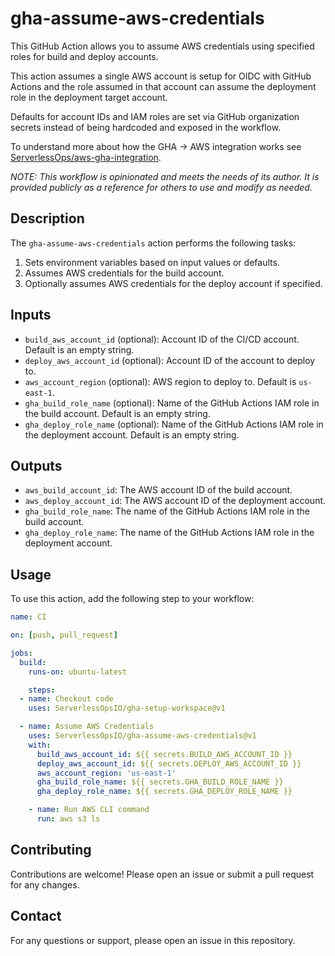 # gha-assume-aws-credentials

This GitHub Action allows you to assume AWS credentials using specified roles for build and deploy accounts.

This action assumes a single AWS account is setup for OIDC with GitHub Actions and the role assumed in that account can assume the deployment role in the deployment target account.

Defaults for account IDs and IAM roles are set via GitHub organization secrets instead of being hardcoded and exposed in the workflow.

To understand more about how the GHA -> AWS integration works see [ServerlessOps/aws-gha-integration](https://github.com/ServerlessOpsIO/aws-gha-integration).

_*NOTE: This workflow is opinionated and meets the needs of its author. It is provided publicly as a reference for others to use and modify as needed.*_

## Description

The `gha-assume-aws-credentials` action performs the following tasks:
1. Sets environment variables based on input values or defaults.
2. Assumes AWS credentials for the build account.
3. Optionally assumes AWS credentials for the deploy account if specified.

## Inputs

- `build_aws_account_id` (optional): Account ID of the CI/CD account. Default is an empty string.
- `deploy_aws_account_id` (optional): Account ID of the account to deploy to.
- `aws_account_region` (optional): AWS region to deploy to. Default is `us-east-1`.
- `gha_build_role_name` (optional): Name of the GitHub Actions IAM role in the build account. Default is an empty string.
- `gha_deploy_role_name` (optional): Name of the GitHub Actions IAM role in the deployment account. Default is an empty string.

## Outputs

- `aws_build_account_id`: The AWS account ID of the build account.
- `aws_deploy_account_id`: The AWS account ID of the deployment account.
- `gha_build_role_name`: The name of the GitHub Actions IAM role in the build account.
- `gha_deploy_role_name`: The name of the GitHub Actions IAM role in the deployment account.

## Usage

To use this action, add the following step to your workflow:

```yaml
name: CI

on: [push, pull_request]

jobs:
  build:
    runs-on: ubuntu-latest

    steps:
  - name: Checkout code
    uses: ServerlessOpsIO/gha-setup-workspace@v1

  - name: Assume AWS Credentials
    uses: ServerlessOpsIO/gha-assume-aws-credentials@v1
    with:
      build_aws_account_id: ${{ secrets.BUILD_AWS_ACCOUNT_ID }}
      deploy_aws_account_id: ${{ secrets.DEPLOY_AWS_ACCOUNT_ID }}
      aws_account_region: 'us-east-1'
      gha_build_role_name: ${{ secrets.GHA_BUILD_ROLE_NAME }}
      gha_deploy_role_name: ${{ secrets.GHA_DEPLOY_ROLE_NAME }}

    - name: Run AWS CLI command
      run: aws s3 ls
```

## Contributing

Contributions are welcome! Please open an issue or submit a pull request for any changes.

## Contact

For any questions or support, please open an issue in this repository.


